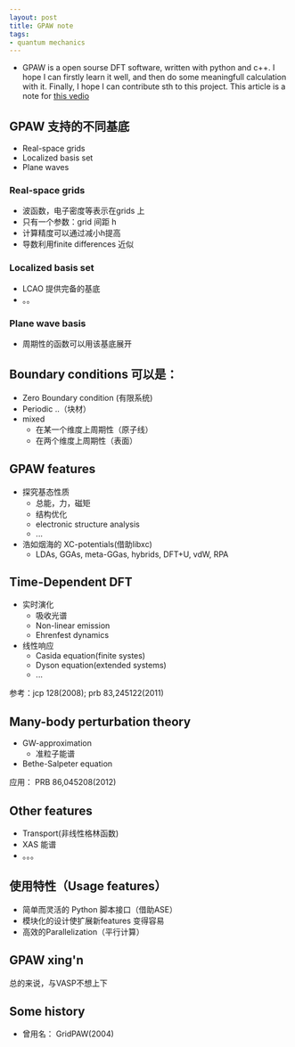 ```yaml
---
layout: post
title: GPAW note
tags: 
- quantum mechanics
---
```


* GPAW is a open sourse DFT software, written with python and c++. I hope I can firstly learn it well, and then do some meaningfull calculation with it. Finally, I hope I can contribute sth to this project. This article is a note for [this vedio](https://www.youtube.com/watch?v=4hgWXbyjpS4)


## GPAW 支持的不同基底

* Real-space grids
* Localized basis set
* Plane waves

### Real-space grids

* 波函数，电子密度等表示在grids 上
* 只有一个参数：grid 间距 h
* 计算精度可以通过减小h提高
* 导数利用finite differences 近似


### Localized basis set

* LCAO 提供完备的基底
* 。。

### Plane wave basis

* 周期性的函数可以用该基底展开


## Boundary conditions 可以是：

* Zero Boundary condition (有限系统)
* Periodic ..（块材）
* mixed
    * 在某一个维度上周期性（原子线）
    * 在两个维度上周期性（表面）


## GPAW features

* 探究基态性质
    * 总能，力，磁矩
    * 结构优化
    * electronic structure analysis
    * ...
* 浩如烟海的 XC-potentials(借助libxc)
    * LDAs, GGAs, meta-GGas, hybrids, DFT+U, vdW, RPA

## Time-Dependent DFT

* 实时演化
    * 吸收光谱
    * Non-linear emission
    * Ehrenfest dynamics
* 线性响应
    * Casida equation(finite systes)
    * Dyson equation(extended systems)
    * ...

参考：jcp 128(2008); prb 83,245122(2011)


## Many-body perturbation theory

* GW-approximation
    * 准粒子能谱
* Bethe-Salpeter equation

应用： PRB 86,045208(2012)

## Other features
* Transport(非线性格林函数)
* XAS 能谱
* 。。。


## 使用特性（Usage features）

* 简单而灵活的 Python 脚本接口（借助ASE）
* 模块化的设计使扩展新features 变得容易
* 高效的Parallelization（平行计算）

## GPAW xing'n

总的来说，与VASP不想上下

## Some history

* 曾用名： GridPAW(2004)


















